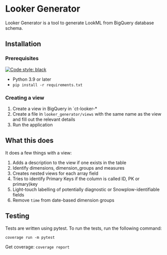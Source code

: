 # Looker Generator

Looker Generator is a tool to generate LookML from BigQuery database schema.

## Installation

### Prerequisites

[![Code style: black](https://img.shields.io/badge/code%20style-black-000000.svg)](https://github.com/psf/black)


- Python 3.9 or later
- `pip install -r requirements.txt`

### Creating a view

1. Create a view in BigQuery in `ct-looker-*
2. Create a file in `looker_generator/views` with the same name as the view and fill out the relevant details
3. Run the application

## What this does

It does a few things with a view:

1. Adds a description to the view if one exists in the table
2. Identify dimensions, dimension_groups and measures
3. Creates nested views for each array field
4. Tries to identify Primary Keys if the column is called ID, PK or primary)key
5. Light-touch labelling of potentially diagnostic or Snowplow-identifiable fields
6. Remove `time` from date-based dimension groups

## Testing

Tests are written using pytest. To run the tests, run the following command:

```coverage run -m pytest```

Get coverage: ```coverage report```
